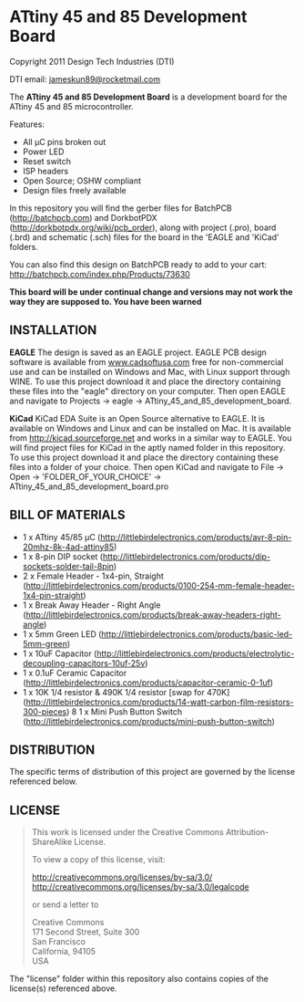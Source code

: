 ATtiny 45 and 85 Development Board
==================================
Copyright 2011 Design Tech Industries (DTI)

DTI email: <jameskun89@rocketmail.com>

The **ATtiny 45 and 85 Development Board** is a development board for the ATtiny 45 and 85 microcontroller.

Features:

 * All µC pins broken out
 * Power LED
 * Reset switch
 * ISP headers 
 * Open Source; OSHW compliant
 * Design files freely available

In this repository you will find the gerber files for BatchPCB (http://batchpcb.com) and DorkbotPDX (http://dorkbotpdx.org/wiki/pcb_order),
along with project (.pro), board (.brd) and schematic (.sch) files for the board in the 'EAGLE and 'KiCad' folders.

You can also find this design on BatchPCB ready to add to your cart: http://batchpcb.com/index.php/Products/73630

**This board will be under continual change and versions may not work the way they are supposed to. You have been warned**

INSTALLATION
------------
**EAGLE**
The design is saved as an EAGLE project. EAGLE PCB design software is available from www.cadsoftusa.com 
free for non-commercial use and can be installed on Windows and Mac, with Linux support through WINE. 
To use this project download it and place the directory containing these files into the "eagle" directory 
on your computer. Then open EAGLE and navigate to Projects -> eagle -> ATtiny_45_and_85_development_board.

**KiCad**
KiCad EDA Suite is an Open Source alternative to EAGLE. It is available on Windows and Linux and can be installed 
on Mac. It is available from http://kicad.sourceforge.net and works in a similar way to EAGLE. You will find project 
files for KiCad in the aptly named folder in this repository. To use this project download it and place the directory 
containing these files into a folder of your choice. Then open KiCad and navigate to File -> Open -> 
'FOLDER_OF_YOUR_CHOICE' -> ATtiny_45_and_85_development_board.pro

BILL OF MATERIALS
-----------------

 * 1 x ATtiny 45/85 µC (http://littlebirdelectronics.com/products/avr-8-pin-20mhz-8k-4ad-attiny85)
 * 1 x 8-pin DIP socket (http://littlebirdelectronics.com/products/dip-sockets-solder-tail-8pin)
 * 2 x Female Header - 1x4-pin, Straight (http://littlebirdelectronics.com/products/0100-254-mm-female-header-1x4-pin-straight)
 * 1 x Break Away Header - Right Angle (http://littlebirdelectronics.com/products/break-away-headers-right-angle)
 * 1 x 5mm Green LED (http://littlebirdelectronics.com/products/basic-led-5mm-green)
 * 1 x 10uF Capacitor (http://littlebirdelectronics.com/products/electrolytic-decoupling-capacitors-10uf-25v)
 * 1 x 0.1uF Ceramic Capacitor (http://littlebirdelectronics.com/products/capacitor-ceramic-0-1uf)
 * 1 x 10K 1/4 resistor & 490K 1/4 resistor [swap for 470K] (http://littlebirdelectronics.com/products/14-watt-carbon-film-resistors-300-pieces)
 8 1 x Mini Push Button Switch (http://littlebirdelectronics.com/products/mini-push-button-switch)

DISTRIBUTION
------------
The specific terms of distribution of this project are governed by the license referenced below.

LICENSE
-------
> This work is licensed under the Creative Commons Attribution-ShareAlike License.  
> 
> To view a copy of this license, visit:
> 
>   http://creativecommons.org/licenses/by-sa/3.0/  
>   http://creativecommons.org/licenses/by-sa/3.0/legalcode
> 
> or send a letter to
> 
>   Creative Commons  
>   171 Second Street, Suite 300  
>   San Francisco  
>   California, 94105  
>   USA

The "license" folder within this repository also contains copies of the
license(s) referenced above.